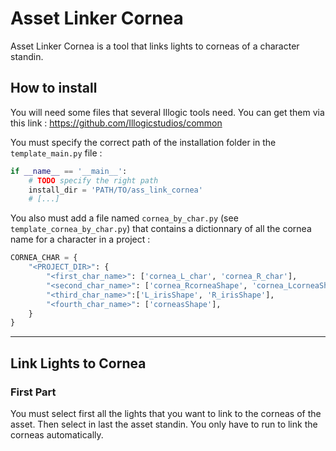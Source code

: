 # Asset Linker Cornea

Asset Linker Cornea is a tool that links lights to corneas of a character standin.

## How to install

You will need some files that several Illogic tools need. You can get them via this link :
https://github.com/Illogicstudios/common


You must specify the correct path of the installation folder in the ```template_main.py``` file :
```python
if __name__ == '__main__':
    # TODO specify the right path
    install_dir = 'PATH/TO/ass_link_cornea'
    # [...]
```
You also must add a file named ```cornea_by_char.py``` (see ```template_cornea_by_char.py```) that contains a
dictionnary of all the cornea name for a character in a project :
```python
CORNEA_CHAR = {
    "<PROJECT_DIR>": {
        "<first_char_name>": ['cornea_L_char', 'cornea_R_char'],
        "<second_char_name>": ['cornea_RcorneaShape', 'cornea_LcorneaShape'],
        "<third_char_name>":['L_irisShape', 'R_irisShape'],
        "<fourth_char_name>": ['corneasShape'],
    }
}
```


---

## Link Lights to Cornea

### First Part

You must select first all the lights that you want to link to the corneas of the asset. Then select in last the 
asset standin. You only have to run to link the corneas automatically.
